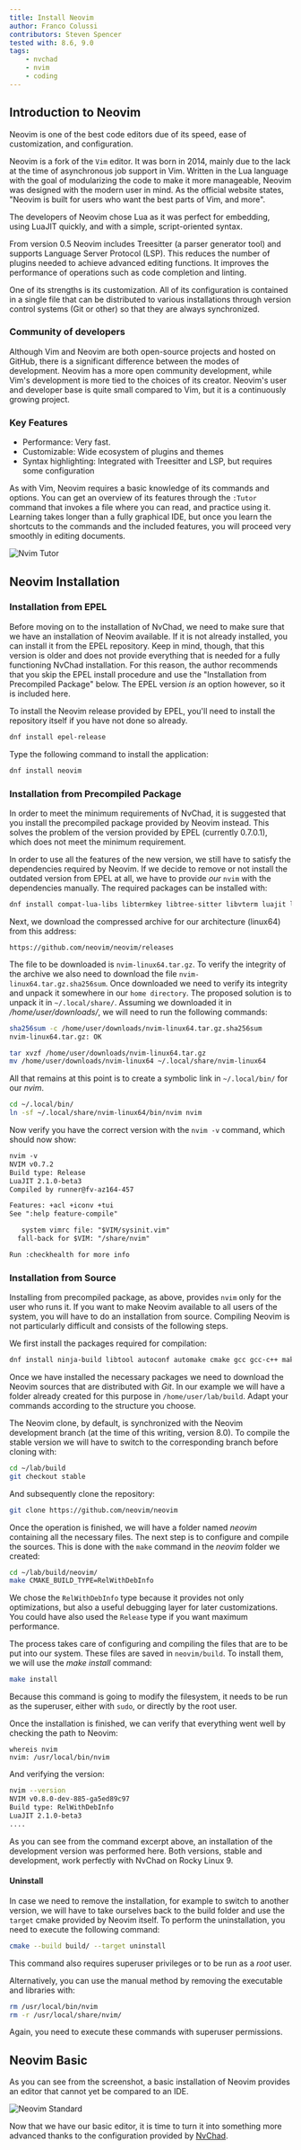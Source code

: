```yaml
---
title: Install Neovim
author: Franco Colussi
contributors: Steven Spencer
tested with: 8.6, 9.0
tags:
    - nvchad
    - nvim
    - coding
---
```


## Introduction to Neovim

Neovim is one of the best code editors due of its speed, ease of customization, and configuration.

Neovim is a fork of the `Vim` editor. It was born in 2014, mainly due to the lack at the time of asynchronous job support in Vim. Written in the Lua language with the goal of modularizing the code to make it more manageable, Neovim was designed with the modern user in mind. As the official website states, "Neovim is built for users who want the best parts of Vim, and more".

The developers of Neovim chose Lua as it was perfect for embedding, using LuaJIT quickly, and with a simple, script-oriented syntax.

From version 0.5 Neovim includes Treesitter (a parser generator tool) and supports Language Server Protocol (LSP). This reduces the number of plugins needed to achieve advanced editing functions. It improves the performance of operations such as code completion and linting.

One of its strengths is its customization. All of its configuration is contained in a single file that can be distributed to various installations through version control systems (Git or other) so that they are always synchronized.

### Community of developers

Although Vim and Neovim are both open-source projects and hosted on GitHub, there is a significant difference between the modes of development. Neovim has a more open community development, while Vim's development is more tied to the choices of its creator. Neovim's user and developer base is quite small compared to Vim, but it is a continuously growing project.

### Key Features

- Performance: Very fast.
- Customizable: Wide ecosystem of plugins and themes 
- Syntax highlighting: Integrated with Treesitter and LSP, but requires some configuration 

As with Vim, Neovim requires a basic knowledge of its commands and options. You can get an overview of its features through the `:Tutor` command that invokes a file where you can read, and practice using it. Learning takes longer than a fully graphical IDE, but once you learn the shortcuts to the commands and the included features, you will proceed very smoothly in editing documents.

![Nvim Tutor](images/neovim_tutor.png) 

## Neovim Installation

### Installation from EPEL

Before moving on to the installation of NvChad, we need to make sure that we have an installation of Neovim available. If it is not already installed, you can install it from the EPEL repository. Keep in mind, though, that this version is older and does not provide everything that is needed for a fully functioning NvChad installation. For this reason, the author recommends that you skip the EPEL install procedure and use the "Installation from Precompiled Package" below. The EPEL version *is* an option however, so it is included here.

To install the Neovim release provided by EPEL, you'll need to install the repository itself if you have not done so already.

```bash
dnf install epel-release
```

Type the following command to install the application:

```bash
dnf install neovim
```

### Installation from Precompiled Package

In order to meet the minimum requirements of NvChad, it is suggested that you install the precompiled package provided by Neovim instead. This solves the problem of the version provided by EPEL (currently 0.7.0.1), which does not meet the minimum requirement.

In order to use all the features of the new version, we still have to satisfy the dependencies required by Neovim. If we decide to remove or not install the outdated version from EPEL at all, we have to provide _our_ `nvim` with the dependencies manually. The required packages can be installed with:

```bash
dnf install compat-lua-libs libtermkey libtree-sitter libvterm luajit luajit2.1-luv msgpack unibilium xsel
```

Next, we download the compressed archive for our architecture (linux64) from this address:

```text
https://github.com/neovim/neovim/releases
```

The file to be downloaded is `nvim-linux64.tar.gz`. To verify the integrity of the archive we also need to download the file `nvim-linux64.tar.gz.sha256sum`. Once downloaded we need to verify its integrity and unpack it somewhere in our `home directory`. The proposed solution is to unpack it in `~/.local/share/`. Assuming we downloaded it in _/home/user/downloads/_, we will need to run the following commands:

```bash
sha256sum -c /home/user/downloads/nvim-linux64.tar.gz.sha256sum
nvim-linux64.tar.gz: OK

tar xvzf /home/user/downloads/nvim-linux64.tar.gz
mv /home/user/downloads/nvim-linux64 ~/.local/share/nvim-linux64
```

All that remains at this point is to create a symbolic link in `~/.local/bin/` for our _nvim_.

```bash
cd ~/.local/bin/
ln -sf ~/.local/share/nvim-linux64/bin/nvim nvim
```

Now verify you have the correct version with the `nvim -v` command, which should now show:

```txt
nvim -v
NVIM v0.7.2
Build type: Release
LuaJIT 2.1.0-beta3
Compiled by runner@fv-az164-457

Features: +acl +iconv +tui
See ":help feature-compile"

   system vimrc file: "$VIM/sysinit.vim"
  fall-back for $VIM: "/share/nvim"

Run :checkhealth for more info
```

### Installation from Source

Installing from precompiled package, as above, provides `nvim` only for the user who runs it. If you want to make Neovim available to all users of the system, you will have to do an installation from source. Compiling Neovim is not particularly difficult and consists of the following steps.

We first install the packages required for compilation:

```bash
dnf install ninja-build libtool autoconf automake cmake gcc gcc-c++ make pkgconfig unzip patch gettext curl
```

Once we have installed the necessary packages we need to download the Neovim sources that are distributed with *Git*. In our example we will have a folder already created for this purpose in `/home/user/lab/build`. Adapt your commands according to the structure you choose.

The Neovim clone, by default, is synchronized with the Neovim development branch (at the time of this writing,  version 8.0). To compile the stable version we will have to switch to the corresponding branch before cloning with:

```bash
cd ~/lab/build
git checkout stable
```

And subsequently clone the repository:

```bash
git clone https://github.com/neovim/neovim
```

Once the operation is finished, we will have a folder named *neovim* containing all the necessary files. The next step is to configure and compile the sources. This is done with the `make` command in the *neovim* folder we created:

```bash
cd ~/lab/build/neovim/
make CMAKE_BUILD_TYPE=RelWithDebInfo
```

We chose the `RelWithDebInfo` type because it provides not only optimizations, but also a useful debugging layer for later customizations. You could have also used the `Release` type if you want maximum performance.

The process takes care of configuring and compiling the files that are to be put into our system. These files are saved in `neovim/build`. To install them, we will use the *make install* command:

```bash
make install
```

Because this command is going to modify the filesystem, it needs to be run as the superuser, either with `sudo`, or directly by the root user.

Once the installation is finished, we can verify that everything went well by checking the path to Neovim:

```
whereis nvim
nvim: /usr/local/bin/nvim
```

And verifying the version:

```bash
nvim --version
NVIM v0.8.0-dev-885-ga5ed89c97
Build type: RelWithDebInfo
LuaJIT 2.1.0-beta3
....
```

As you can see from the command excerpt above, an installation of the development version was performed here. Both versions, stable and development, work perfectly with NvChad on Rocky Linux 9.

#### Uninstall

In case we need to remove the installation, for example to switch to another version, we will have to take ourselves back to the build folder and use the `target` cmake provided by Neovim itself. To perform the uninstallation, you need to execute the following command:

```bash
cmake --build build/ --target uninstall
```

This command also requires superuser privileges or to be run as a *root* user.

Alternatively, you can use the manual method by removing the executable and libraries with:

```bash
rm /usr/local/bin/nvim
rm -r /usr/local/share/nvim/
```

Again, you need to execute these commands with superuser permissions.

## Neovim Basic

As you can see from the screenshot, a basic installation of Neovim provides an editor that cannot yet be compared to an IDE.

![Neovim Standard](images/nvim_standard.png)

Now that we have our basic editor, it is time to turn it into something more advanced thanks to the configuration provided by [NvChad](install_nvchad.md).
